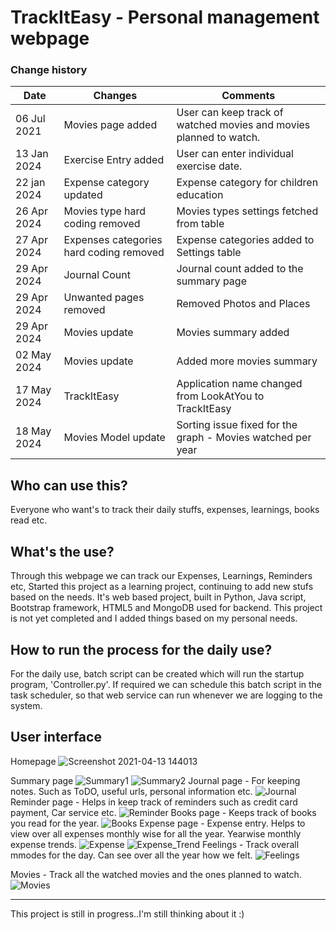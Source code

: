 # TrackItEasy - Personal management webpage

### Change history

<table>
<thead>
<th>Date</th>
<th>Changes</th>
<th>Comments</th>
</thead>
<tbody>
<tr><td>06 Jul 2021</td><td>Movies page added</td><td>User can keep track of watched movies and movies planned to watch.</td></tr>
<tr><td>13 Jan 2024</td><td>Exercise Entry added</td><td>User can enter individual exercise date.</td></tr>
<tr><td>22 jan 2024</td><td>Expense category updated</td><td>Expense category for children education</td></tr>
<tr><td>26 Apr 2024</td><td>Movies type hard coding removed</td><td>Movies types settings fetched from table</td></tr>
<tr><td>27 Apr 2024</td><td>Expenses categories hard coding removed</td><td>Expense categories added to Settings table</td></tr>
<tr><td>29 Apr 2024</td><td>Journal Count</td><td>Journal count added to the summary page</td></tr>
<tr><td>29 Apr 2024</td><td>Unwanted pages removed</td><td>Removed Photos and Places</td></tr>
<tr><td>29 Apr 2024</td><td>Movies update</td><td>Movies summary added</td></tr>
<tr><td>02 May 2024</td><td>Movies update</td><td>Added more movies summary</td></tr>
<tr><td>17 May 2024</td><td>TrackItEasy</td><td>Application name changed from LookAtYou to TrackItEasy</td></tr>
<tr><td>18 May 2024</td><td>Movies Model update</td><td>Sorting issue fixed for the graph - Movies watched per year</td></tr>
</tbody>
</table>

## Who can use this?
Everyone who want's to track their daily stuffs, expenses, learnings, books read etc.
## What's the use?
Through this webpage we can track our Expenses, Learnings, Reminders etc,
Started this project as a learning project, continuing to add new stufs based on the needs.
It's web based project, built in Python, Java script, Bootstrap framework, HTML5 and MongoDB used for backend.
This project is not yet completed and I added things based on my personal needs.

## How to run the process for the daily use?
For the daily use, batch script can be created which will run the startup program, 'Controller.py'. If required we can schedule this batch script in the task scheduler, so that web service can run whenever we are logging to the system.

## User interface

Homepage
![Screenshot 2021-04-13 144013](https://user-images.githubusercontent.com/44773122/114528079-48fbf080-9c66-11eb-9237-fc00c6c5652b.png)

Summary page
![Summary1](https://user-images.githubusercontent.com/44773122/114530525-a133f200-9c68-11eb-9aee-d279ced360fa.png)
![Summary2](https://user-images.githubusercontent.com/44773122/114530534-a3964c00-9c68-11eb-99ed-531f33223449.png)
Journal page - For keeping notes. Such as ToDO, useful urls, personal information etc.
![Journal](https://user-images.githubusercontent.com/44773122/114530708-d3ddea80-9c68-11eb-90b8-9032036a6989.png)
Reminder page - Helps in keep track of reminders such as credit card payment, Car service etc.
![Reminder](https://user-images.githubusercontent.com/44773122/114530731-d9d3cb80-9c68-11eb-9d65-a111268d863e.png)
Books page - Keeps track of books you read for the year.
![Books](https://user-images.githubusercontent.com/44773122/114530753-df311600-9c68-11eb-9f2d-cb9e717415d6.png)
Expense page - Expense entry. Helps to view over all expenses monthly wise for all the year. Yearwise monthly expense trends.
![Expense](https://user-images.githubusercontent.com/44773122/114530783-e6f0ba80-9c68-11eb-9e74-5ce5f4638706.png)
![Expense_Trend](https://user-images.githubusercontent.com/44773122/114530834-f112b900-9c68-11eb-9d90-1c86ab6ab66f.png)
Feelings - Track overall mmodes for the day. Can see over all the year how we felt.
![Feelings](https://user-images.githubusercontent.com/44773122/114530860-f7089a00-9c68-11eb-9722-4b545552b95b.png)

Movies - Track all the watched movies and the ones planned to watch.
![Movies](https://user-images.githubusercontent.com/44773122/124577039-88536b00-de6a-11eb-90fd-25a8eb2673c5.png)


<hr>
This project is still in progress..I'm still thinking about it :)

